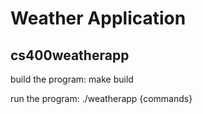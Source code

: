# Weather Application

## cs400weatherapp
build the program: make build

run the program: ./weatherapp {commands}
